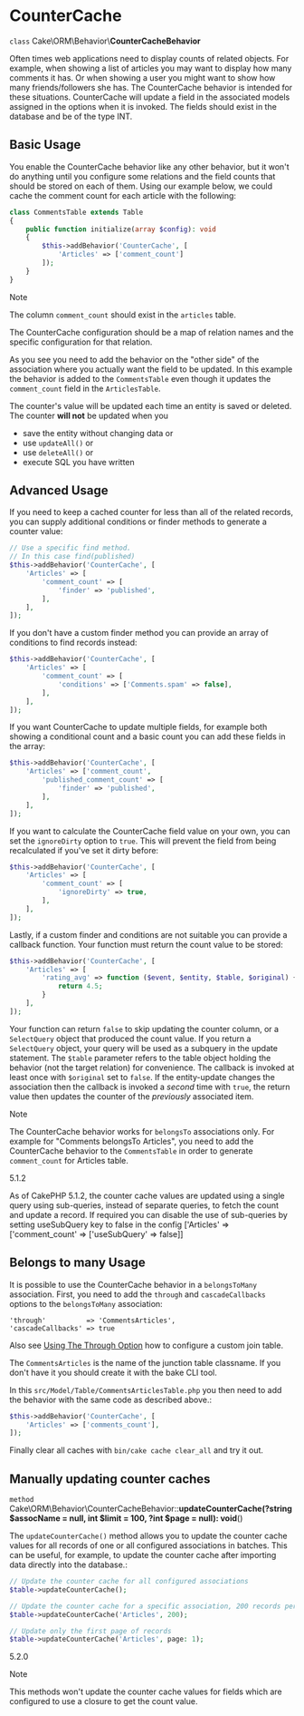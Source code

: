 # CounterCache

`class` Cake\\ORM\\Behavior\\**CounterCacheBehavior**

Often times web applications need to display counts of related objects. For
example, when showing a list of articles you may want to display how many
comments it has. Or when showing a user you might want to show how many
friends/followers she has. The CounterCache behavior is intended for these
situations. CounterCache will update a field in the associated models assigned
in the options when it is invoked. The fields should exist in the database and
be of the type INT.

## Basic Usage

You enable the CounterCache behavior like any other behavior, but it won't do
anything until you configure some relations and the field counts that should be
stored on each of them. Using our example below, we could cache the comment
count for each article with the following:

``` php
class CommentsTable extends Table
{
    public function initialize(array $config): void
    {
        $this->addBehavior('CounterCache', [
            'Articles' => ['comment_count']
        ]);
    }
}
```

> [!NOTE]
> The column `comment_count` should exist in the `articles` table.

The CounterCache configuration should be a map of relation names and the
specific configuration for that relation.

As you see you need to add the behavior on the "other side" of the association
where you actually want the field to be updated. In this example the behavior
is added to the `CommentsTable` even though it updates the `comment_count`
field in the `ArticlesTable`.

The counter's value will be updated each time an entity is saved or deleted.
The counter **will not** be updated when you

- save the entity without changing data or
- use `updateAll()` or
- use `deleteAll()` or
- execute SQL you have written

## Advanced Usage

If you need to keep a cached counter for less than all of the related records,
you can supply additional conditions or finder methods to generate a
counter value:

``` php
// Use a specific find method.
// In this case find(published)
$this->addBehavior('CounterCache', [
    'Articles' => [
        'comment_count' => [
            'finder' => 'published',
        ],
    ],
]);
```

If you don't have a custom finder method you can provide an array of conditions
to find records instead:

``` php
$this->addBehavior('CounterCache', [
    'Articles' => [
        'comment_count' => [
            'conditions' => ['Comments.spam' => false],
        ],
    ],
]);
```

If you want CounterCache to update multiple fields, for example both showing a
conditional count and a basic count you can add these fields in the array:

``` php
$this->addBehavior('CounterCache', [
    'Articles' => ['comment_count',
        'published_comment_count' => [
            'finder' => 'published',
        ],
    ],
]);
```

If you want to calculate the CounterCache field value on your own, you can set
the `ignoreDirty` option to `true`.
This will prevent the field from being recalculated if you've set it dirty
before:

``` php
$this->addBehavior('CounterCache', [
    'Articles' => [
        'comment_count' => [
            'ignoreDirty' => true,
        ],
    ],
]);
```

Lastly, if a custom finder and conditions are not suitable you can provide
a callback function. Your function must return the count value to be stored:

``` php
$this->addBehavior('CounterCache', [
    'Articles' => [
        'rating_avg' => function ($event, $entity, $table, $original) {
            return 4.5;
        }
    ],
]);
```

Your function can return `false` to skip updating the counter column, or
a `SelectQuery` object that produced the count value. If you return a `SelectQuery`
object, your query will be used as a subquery in the update statement. The
`$table` parameter refers to the table object holding the behavior (not the
target relation) for convenience. The callback is invoked at least once with
`$original` set to `false`. If the entity-update changes the association
then the callback is invoked a *second* time with `true`, the return value
then updates the counter of the *previously* associated item.

> [!NOTE]
> The CounterCache behavior works for `belongsTo` associations only. For
> example for "Comments belongsTo Articles", you need to add the CounterCache
> behavior to the `CommentsTable` in order to generate `comment_count` for
> Articles table.

<div class="versionchanged">

5.1.2

As of CakePHP 5.1.2, the counter cache values are updated using a single
query using sub-queries, instead of separate queries, to fetch the count and
update a record. If required you can disable the use of sub-queries by
setting <span class="title-ref">useSubQuery</span> key to <span class="title-ref">false</span> in the config
<span class="title-ref">\['Articles' =\> \['comment_count' =\> \['useSubQuery' =\> false\]\]</span>

</div>

## Belongs to many Usage

It is possible to use the CounterCache behavior in a `belongsToMany` association.
First, you need to add the `through` and `cascadeCallbacks` options to the
`belongsToMany` association:

    'through'          => 'CommentsArticles',
    'cascadeCallbacks' => true

Also see [Using The Through Option](../../orm/associations#using-the-through-option) how to configure a custom join table.

The `CommentsArticles` is the name of the junction table classname.
If you don't have it you should create it with the bake CLI tool.

In this `src/Model/Table/CommentsArticlesTable.php` you then need to add the behavior
with the same code as described above.:

``` php
$this->addBehavior('CounterCache', [
    'Articles' => ['comments_count'],
]);
```

Finally clear all caches with `bin/cake cache clear_all` and try it out.

## Manually updating counter caches

`method` Cake\\ORM\\Behavior\\CounterCacheBehavior::**updateCounterCache(?string $assocName = null, int $limit = 100, ?int $page = null): void**()

The `updateCounterCache()` method allows you to update the counter cache values
for all records of one or all configured associations in batches. This can be useful,
for example, to update the counter cache after importing data directly into the database.:

``` php
// Update the counter cache for all configured associations
$table->updateCounterCache();

// Update the counter cache for a specific association, 200 records per batch
$table->updateCounterCache('Articles', 200);

// Update only the first page of records
$table->updateCounterCache('Articles', page: 1);
```

<div class="versionadded">

5.2.0

</div>

> [!NOTE]
> This methods won't update the counter cache values for fields which are
> configured to use a closure to get the count value.

